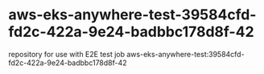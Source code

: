 # aws-eks-anywhere-test-39584cfd-fd2c-422a-9e24-badbbc178d8f-42
repository for use with E2E test job aws-eks-anywhere-test:39584cfd-fd2c-422a-9e24-badbbc178d8f-42
